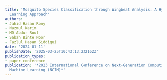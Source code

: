 ```yaml
---
title: 'Mosquito Species Classification through Wingbeat Analysis: A Hybrid Machine
  Learning Approach'
authors:
- Jahid Hasan Rony
- Nazmul Karim
- MD Abdur Rouf
- Sabah Binte Noor
- Fazlul Hasan Siddiqui
date: '2024-01-11'
publishDate: '2025-03-25T10:43:13.232162Z'
publication_types:
- paper-conference
publication: '*2023 International Conference on Next-Generation Computing, IoT and
  Machine Learning (NCIM)*'
---
```

